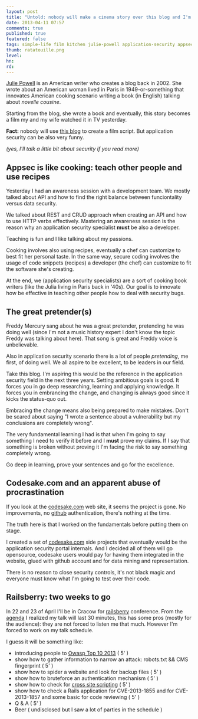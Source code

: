 ```yaml
---
layout: post
title: "Untold: nobody will make a cinema story over this blog and I'm fine"
date: 2013-04-11 07:57
comments: true
published: true
featured: false
tags: simple-life film kitchen julie-powell application-security appsec film fun railsberry talk conference codesake startup saas
thumb: ratatouille.png
level:
hn: 
rd: 
---
```


[Julie Powell](http://juliepowell.com/blog.html) is an American writer who
creates a blog back in 2002. She wrote about an American woman lived in Paris
in 1949-or-something that innovates American cooking scenario writing a book
(in English) talking about _novelle cousine_.

Starting from the blog, she wrote a book and eventually, this story becomes a
film my and my wife watched it in TV yesterday.

**Fact:** nobody will use [this blog](http://armoredcode.com) to create a film
script. But application security can be also very funny.

_(yes, I'll talk a little bit about security if you read more)_
<!-- more -->

## Appsec is like cooking: teach other people and use recipes

Yesterday I had an awareness session with a development team. We mostly talked
about API and how to find the right balance between funciontality versus data
security.

We talked about REST and CRUD approach when creating an API and how to use HTTP
verbs effectively. Mastering an awareness session is the reason why an
application security specialist **must** be also a developer. 

Teaching is fun and I like talking about my passions. 

Cooking involves also using recipes, eventually a chef can customize to best
fit her personal taste. In the same way, secure coding involves the usage of
code snippets (recipes) a developer (the chef) can customize to fit the
software she's creating.

At the end, we (application security specialists) are a sort of cooking book
writers (like the Julia living in Paris back in '40s). Our goal is to innovate
how be effective in teaching other people how to deal with security bugs.

## The great pretender(s)

Freddy Mercury sang about he was a great pretender, pretending he was doing
well (since I'm not a music history expert I don't know the topic Freddy was
talking about here). That song is great and Freddy voice is unbelievable. 

Also in application security scenario there is a lot of people _pretending_, me
first, of doing well. We all aspire to be excellent, to be leaders in our
field.

Take this blog. I'm aspiring this would be the reference in the application
security field in the next three years.
Setting ambitious goals is good. It forces you in go deep researching, learning
and applying knowledge. It forces you in embrancing the change, and changing is
always good since it kicks the status-quo out.

Embracing the change means also being prepared to make mistakes. Don't be
scared about saying "I wrote a sentence about a vulnerability but my
conclusions are completely wrong". 

The very fundamental learning I had is that when I'm going to say something I
need to verify it before and I **must** prove my claims.
If I say that something is broken without proving it I'm facing the risk to say
something completely wrong.

Go deep in learning, prove your sentences and go for the excellence.

## Codesake.com and an apparent abuse of procrastination 

If you look at the [codesake.com](http://codesake.com) web site, it seems the
project is gone. No improvements, no [github](https://github.com)
authentication, there's nothing at the time.

The truth here is that I worked on the fundamentals before putting them on
stage.

I created a set of [codesake.com](codesake.com) side projects that eventually
would be the application security portal internals.
And I decided all of them will go opensource, codesake users would pay for
having them integrated in the website, glued with github account and for data
mining and representation.

There is no reason to close security controls, it's not black magic and
everyone must know what I'm going to test over their code.

## Railsberry: two weeks to go

In 22 and 23 of April I'll be in Cracow for [railsberry](http://railsberry.com)
conference. From the [agenda](http://railsberry.com/agenda) I realized my talk
will last 30 minutes, this has some pros (mostly for the audience): they are
not forced to listen me that much. 
However I'm forced to work on my talk schedule.

I guess it will be something like:

* introducing people to [Owasp Top 10 2013](https://www.owasp.org/index.php/Top_10_2013) ( 5' )
* show how to gather information to narrow an attack: robots.txt && CMS fingerprint ( 5' )
* show how to spider a website and look for backup files ( 5' )
* show how to bruteforce an authentication mechanism ( 5' )
* show how to check for [cross site scripting](https://www.owasp.org/index.php/Cross-site_Scripting_\(XSS\)) ( 5' )
* show how to check a Rails application for CVE-2013-1855 and for CVE-2013-1857 and some basic for code reviewing ( 5' )
* Q & A ( 5' )
* Beer ( undisclosed but I saw a lot of parties in the schedule )

